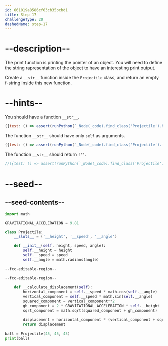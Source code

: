```yaml
---
id: 661019a8586cf63cb35bcbd1
title: Step 17
challengeType: 20
dashedName: step-17
---
```


# --description--

The print function is printing the pointer of an object. You will need to define the string rapresentation of the object to have an interesting print output.

Create a `__str__` function inside the `Projectile` class, and return an empty f-string inside this new function.

# --hints--

You should have a function `__str__`.

```js
({test: () => assert(runPython(`_Node(_code).find_class('Projectile').has_function('__str__')`))})
```

The function `__str__` should have only `self` as arguments.

```js
({test: () => assert(runPython(`_Node(_code).find_class('Projectile').find_function('__str__').has_args('self')`))})
```

The function `__str__` should return `f''`.

```js
//({test: () => assert(runPython(`_Node(_code).find_class('Projectile').find_function('__str__').has_return("f''")`))
```

# --seed--

## --seed-contents--

```py
import math

GRAVITATIONAL_ACCELERATION = 9.81

class Projectile:
    __slots__ = ('__height', '__speed', '__angle')

    def __init__(self, height, speed, angle):
        self.__height = height
        self.__speed = speed
        self.__angle = math.radians(angle)
        
--fcc-editable-region--
    
--fcc-editable-region--

    def __calculate_displacement(self):
        horizontal_component = self.__speed * math.cos(self.__angle)
        vertical_component = self.__speed * math.sin(self.__angle)
        squared_component = vertical_component**2
        gh_component = 2 * GRAVITATIONAL_ACCELERATION * self.__height
        sqrt_component = math.sqrt(squared_component + gh_component)
        
        displacement = horizontal_component * (vertical_component + sqrt_component) / GRAVITATIONAL_ACCELERATION
        return displacement
        
ball = Projectile(45, 45, 45)
print(ball)
   
```
